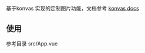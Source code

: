 # 

基于konvas 实现的定制图片功能，文档参考 [konvas docs](https://konvajs.org/api/Konva.html) 

## 使用

参考目录 src/App.vue
